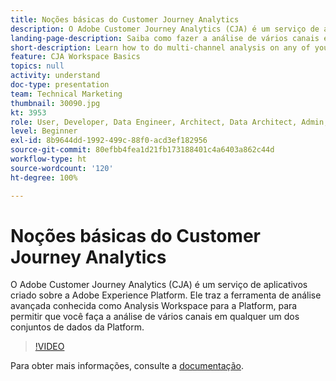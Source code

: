 ```yaml
---
title: Noções básicas do Customer Journey Analytics
description: O Adobe Customer Journey Analytics (CJA) é um serviço de aplicativos criado sobre a Adobe Experience Platform. Ele traz a ferramenta de análise avançada conhecida como Analysis Workspace para a Platform, para permitir que você faça a análise de vários canais em qualquer um dos conjuntos de dados da Platform.
landing-page-description: Saiba como fazer a análise de vários canais em qualquer um dos seus conjuntos de dados da Experience Platform.
short-description: Learn how to do multi-channel analysis on any of your Experience Platform data sets.
feature: CJA Workspace Basics
topics: null
activity: understand
doc-type: presentation
team: Technical Marketing
thumbnail: 30090.jpg
kt: 3953
role: User, Developer, Data Engineer, Architect, Data Architect, Admin, Leader
level: Beginner
exl-id: 8b9644dd-1992-499c-88f0-acd3ef182956
source-git-commit: 80efbb4fea1d21fb173188401c4a6403a862c44d
workflow-type: ht
source-wordcount: '120'
ht-degree: 100%

---
```


# Noções básicas do Customer Journey Analytics

O Adobe Customer Journey Analytics (CJA) é um serviço de aplicativos criado sobre a Adobe Experience Platform. Ele traz a ferramenta de análise avançada conhecida como Analysis Workspace para a Platform, para permitir que você faça a análise de vários canais em qualquer um dos conjuntos de dados da Platform.

>[!VIDEO](https://video.tv.adobe.com/v/30090/?quality=12&enable10seconds=on&speedcontrol=on)

Para obter mais informações, consulte a [documentação](https://experienceleague.adobe.com/docs/analytics-platform/using/cja-landing.html?lang=pt-BR).
